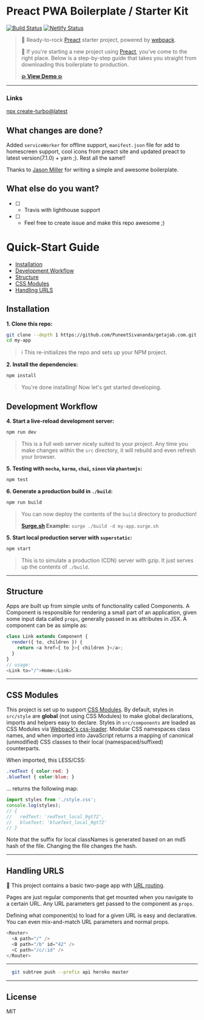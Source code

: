 # Preact PWA Boilerplate / Starter Kit

[![Build Status](https://travis-ci.org/gokulkrishh/preact-pwa-boilerplate.svg?branch=master)](https://travis-ci.org/gokulkrishh/preact-pwa-boilerplate)
[![Netlify Status](https://api.netlify.com/api/v1/badges/ca11c8c5-c780-43a0-8dba-4808ed9547a0/deploy-status)](https://app.netlify.com/sites/clever-yalow-4f684d/deploys)

> :guitar: Ready-to-rock [Preact] starter project, powered by [webpack].
>
> :rocket: If you're starting a new project using [Preact], you've come to the right place.
Below is a step-by-step guide that takes you straight from downloading this boilerplate to production.
>
> **[:boom: View Demo :boom:](findmyjab.online)**


---
### Links

[npx create-turbo@latest](https://turborepo.org/)


## What changes are done?

Added ```serviceWorker``` for offline support, ```manifest.json``` file for add to homescreen support, cool icons from preact site and updated preact to latest version(7.1.0) + yarn ;). Rest all the same!!

Thanks to [Jason Miller](https://github.com/developit) for writing a simple and awesome boilerplate.

## What else do you want?

- [ ] - Travis with lighthouse support
- [ ] - Feel free to create issue and make this repo awesome ;)

# Quick-Start Guide

- [Installation](#installation)
- [Development Workflow](#development-workflow)
- [Structure](#structure)
- [CSS Modules](#css-modules)
- [Handling URLS](#handling-urls)


## Installation

**1. Clone this repo:**

```sh
git clone --depth 1 https://github.com/PuneetSivananda/getajab.com.git my-app
cd my-app
```


> :information_source: This re-initializes the repo and sets up your NPM project.


**2. Install the dependencies:**

```sh
npm install
```

> You're done installing! Now let's get started developing.



## Development Workflow


**4. Start a live-reload development server:**

```sh
npm run dev
```

> This is a full web server nicely suited to your project. Any time you make changes within the `src` directory, it will rebuild and even refresh your browser.

**5. Testing with `mocha`, `karma`, `chai`, `sinon` via `phantomjs`:**

```sh
npm test
```

**6. Generate a production build in `./build`:**

```sh
npm run build
```

> You can now deploy the contents of the `build` directory to production!
>
> **[Surge.sh](https://surge.sh) Example:** `surge ./build -d my-app.surge.sh`


**5. Start local production server with `superstatic`:**

```sh
npm start
```

> This is to simulate a production (CDN) server with gzip. It just serves up the contents of `./build`.



---


## Structure

Apps are built up from simple units of functionality called Components. A Component is responsible for rendering a small part of an application, given some input data called `props`, generally passed in as attributes in JSX. A component can be as simple as:

```js
class Link extends Component {
  render({ to, children }) {
    return <a href={ to }>{ children }</a>;
  }
}
// usage:
<Link to="/">Home</Link>
```


---


## CSS Modules

This project is set up to support [CSS Modules](https://github.com/css-modules/css-modules).  By default, styles in `src/style` are **global** (not using CSS Modules) to make global declarations, imports and helpers easy to declare.  Styles in `src/components` are loaded as CSS Modules via [Webpack's css-loader](https://github.com/webpack/css-loader#css-modules).  Modular CSS namespaces class names, and when imported into JavaScript returns a mapping of canonical (unmodified) CSS classes to their local (namespaced/suffixed) counterparts.

When imported, this LESS/CSS:

```css
.redText { color:red; }
.blueText { color:blue; }
```

... returns the following map:

```js
import styles from './style.css';
console.log(styles);
// {
//   redText: 'redText_local_9gt72',
//   blueText: 'blueText_local_9gt72'
// }
```

Note that the suffix for local classNames is generated based on an md5 hash of the file. Changing the file changes the hash.


---


## Handling URLS

:information_desk_person: This project contains a basic two-page app with [URL routing](http://git.io/preact-router).

Pages are just regular components that get mounted when you navigate to a certain URL. Any URL parameters get passed to the component as `props`.

Defining what component(s) to load for a given URL is easy and declarative. You can even mix-and-match URL parameters and normal props.

```js
<Router>
  <A path="/" />
  <B path="/b" id="42" />
  <C path="/c/:id" />
</Router>
```


---

```bash 
  git subtree push --prefix api heroku master 
```

---



## License

MIT


[Preact]: https://developit.github.io/preact
[webpack]: https://webpack.github.io

